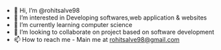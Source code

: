 - 👋 Hi, I’m @rohitsalve98
- 👀 I’m interested in Developing softwares,web application & websites
- 🌱 I’m currently learning computer science
- 💞️ I’m looking to collaborate on project based on software development
- 📫 How to reach me - Main me at rohitsalve98@gmail.com

<!---
rohitsalve98/rohitsalve98 is a ✨ special ✨ repository because its `README.md` (this file) appears on your GitHub profile.
You can click the Preview link to take a look at your changes.
--->

